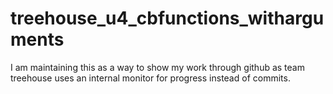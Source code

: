 # treehouse_u4_cbfunctions_witharguments
I am maintaining this as a way to show my work through github as team treehouse uses an internal monitor for progress instead of commits.